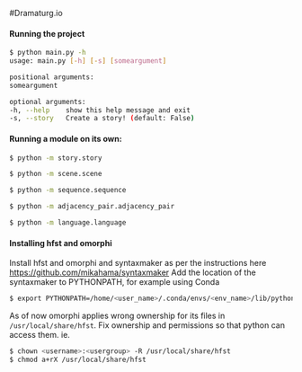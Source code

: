 #Dramaturg.io


#### Running the project
```bash
$ python main.py -h
usage: main.py [-h] [-s] [someargument]

positional arguments:
someargument

optional arguments:
-h, --help    show this help message and exit
-s, --story   Create a story! (default: False)
```

#### Running a module on its own:
```bash
$ python -m story.story

$ python -m scene.scene

$ python -m sequence.sequence

$ python -m adjacency_pair.adjacency_pair

$ python -m language.language
```

#### Installing hfst and omorphi
Install hfst and omorphi and syntaxmaker as per the instructions here https://github.com/mikahama/syntaxmaker
Add the location of the syntaxmaker to PYTHONPATH, for example using Conda
```bash
$ export PYTHONPATH=/home/<user_name>/.conda/envs/<env_name>/lib/python3.7/site-packages/syntaxmaker
```

As of now omorphi applies wrong ownership for its files in `/usr/local/share/hfst`.
Fix ownership and permissions so that python can access them. ie.
```bash
$ chown <username>:<usergroup> -R /usr/local/share/hfst
$ chmod a+rX /usr/local/share/hfst
```